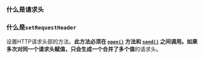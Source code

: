 ### 什么是请求头



### 什么是`setRequestHeader`

设置HTTP请求头部的方法。**此方法必须在  [`open()`](https://developer.mozilla.org/zh-CN/docs/Web/API/XMLHttpRequest/open) 方法和 [`send()`](https://developer.mozilla.org/zh-CN/docs/Web/API/XMLHttpRequest/send)  之间调用。**如果多次对同一个请求头赋值，只会生成一个**合并了多个值**的请求头。

